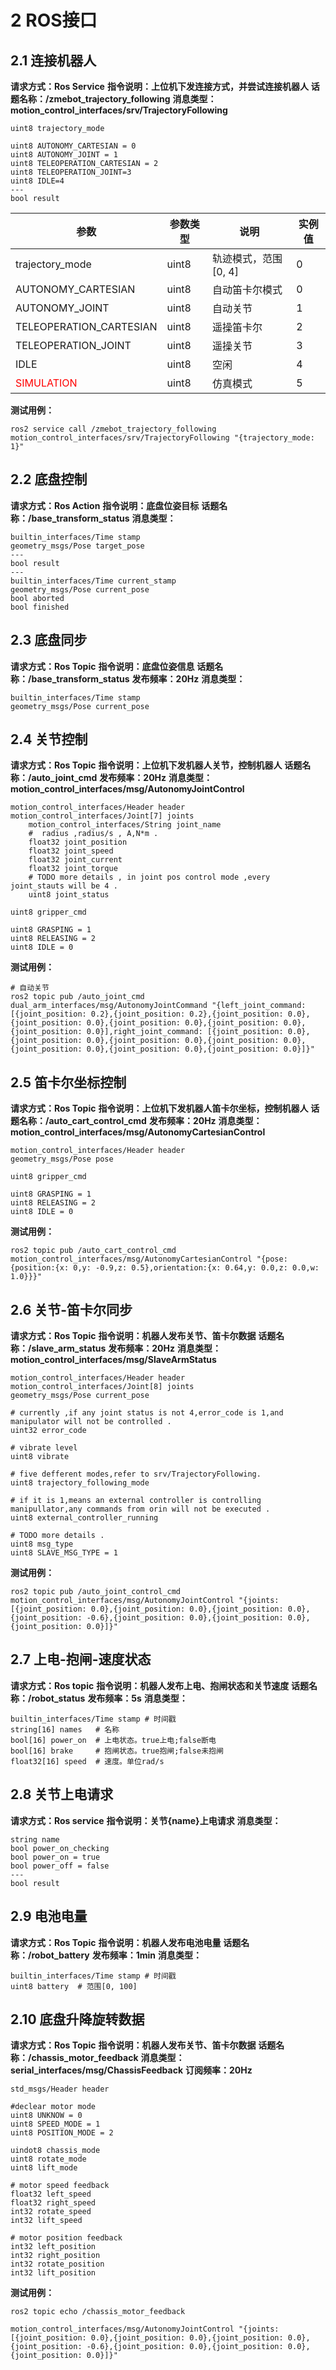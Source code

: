 # 2 ROS接口
## 2.1 连接机器人
**请求方式：Ros Service**
**指令说明：上位机下发连接方式，并尝试连接机器人**
**话题名称：/zmebot_trajectory_following**
**消息类型：motion_control_interfaces/srv/TrajectoryFollowing**
```service
uint8 trajectory_mode

uint8 AUTONOMY_CARTESIAN = 0
uint8 AUTONOMY_JOINT = 1
uint8 TELEOPERATION_CARTESIAN = 2
uint8 TELEOPERATION_JOINT=3
uint8 IDLE=4
---
bool result
```

| 参数                                      | 参数类型  | 说明            | 实例值 |
| --------------------------------------- | ----- | ------------- | --- |
| trajectory_mode                         | uint8 | 轨迹模式，范围[0, 4] | 0   |
| AUTONOMY_CARTESIAN                      | uint8 | 自动笛卡尔模式       | 0   |
| AUTONOMY_JOINT                          | uint8 | 自动关节          | 1   |
| TELEOPERATION_CARTESIAN                 | uint8 | 遥操笛卡尔         | 2   |
| TELEOPERATION_JOINT                     | uint8 | 遥操关节          | 3   |
| IDLE                                    | uint8 | 空闲            | 4   |
| <font color="#ff0000">SIMULATION</font> | uint8 | 仿真模式          | 5   |
**测试用例：**
```shell
ros2 service call /zmebot_trajectory_following motion_control_interfaces/srv/TrajectoryFollowing "{trajectory_mode: 1}"
```
## 2.2 底盘控制
**请求方式：Ros Action**
**指令说明：底盘位姿目标**
**话题名称：/base_transform_status**
**消息类型：**
```action
builtin_interfaces/Time stamp
geometry_msgs/Pose target_pose
---
bool result
---
builtin_interfaces/Time current_stamp
geometry_msgs/Pose current_pose
bool aborted
bool finished
```
## 2.3 底盘同步
**请求方式：Ros Topic**
**指令说明：底盘位姿信息**
**话题名称：/base_transform_status**
**发布频率：20Hz**
**消息类型：**
```topic
builtin_interfaces/Time stamp
geometry_msgs/Pose current_pose
```
## 2.4 关节控制
**请求方式：Ros Topic**
**指令说明：上位机下发机器人关节，控制机器人**
**话题名称：/auto_joint_cmd**
**发布频率：20Hz**
**消息类型：motion_control_interfaces/msg/AutonomyJointControl**
```topic
motion_control_interfaces/Header header
motion_control_interfaces/Joint[7] joints
	motion_control_interfaces/String joint_name
	#  radius ,radius/s , A,N*m .
	float32 joint_position
	float32 joint_speed
	float32 joint_current
	float32 joint_torque
	# TODO more details , in joint pos control mode ,every joint_stauts will be 4 .
	uint8 joint_status

uint8 gripper_cmd

uint8 GRASPING = 1
uint8 RELEASING = 2
uint8 IDLE = 0
```
**测试用例：**
```shell
# 自动关节
ros2 topic pub /auto_joint_cmd dual_arm_interfaces/msg/AutonomyJointCommand "{left_joint_command: [{joint_position: 0.2},{joint_position: 0.2},{joint_position: 0.0},{joint_position: 0.0},{joint_position: 0.0},{joint_position: 0.0},{joint_position: 0.0}],right_joint_command: [{joint_position: 0.0},{joint_position: 0.0},{joint_position: 0.0},{joint_position: 0.0},{joint_position: 0.0},{joint_position: 0.0},{joint_position: 0.0}]}"
```
## 2.5 笛卡尔坐标控制
**请求方式：Ros Topic**
**指令说明：上位机下发机器人笛卡尔坐标，控制机器人**
**话题名称：/auto_cart_control_cmd**
**发布频率：20Hz**
**消息类型：motion_control_interfaces/msg/AutonomyCartesianControl**
```topic
motion_control_interfaces/Header header
geometry_msgs/Pose pose

uint8 gripper_cmd

uint8 GRASPING = 1
uint8 RELEASING = 2
uint8 IDLE = 0
```
**测试用例：**
```shell
ros2 topic pub /auto_cart_control_cmd motion_control_interfaces/msg/AutonomyCartesianControl "{pose: {position:{x: 0,y: -0.9,z: 0.5},orientation:{x: 0.64,y: 0.0,z: 0.0,w: 1.0}}}"
```
## 2.6 关节-笛卡尔同步
**请求方式：Ros Topic**
**指令说明：机器人发布关节、笛卡尔数据**
**话题名称：/slave_arm_status**
**发布频率：20Hz**
**消息类型：motion_control_interfaces/msg/SlaveArmStatus**
```topic
motion_control_interfaces/Header header
motion_control_interfaces/Joint[8] joints
geometry_msgs/Pose current_pose

# currently ,if any joint status is not 4,error_code is 1,and manipulator will not be controlled .
uint32 error_code

# vibrate level
uint8 vibrate

# five defferent modes,refer to srv/TrajectoryFollowing.
uint8 trajectory_following_mode

# if it is 1,means an external controller is controlling manipullator,any commands from orin will not be executed .
uint8 external_controller_running

# TODO more details .
uint8 msg_type
uint8 SLAVE_MSG_TYPE = 1
```
**测试用例：**
```shell
ros2 topic pub /auto_joint_control_cmd motion_control_interfaces/msg/AutonomyJointControl "{joints: [{joint_position: 0.0},{joint_position: 0.0},{joint_position: 0.0},{joint_position: -0.6},{joint_position: 0.0},{joint_position: 0.0},{joint_position: 0.0}]}"
```
## 2.7 上电-抱闸-速度状态
**请求方式：Ros topic**
**指令说明：机器人发布上电、抱闸状态和关节速度**
**话题名称：/robot_status**
**发布频率：5s**
**消息类型：**
```topic
builtin_interfaces/Time stamp # 时间戳
string[16] names   # 名称
bool[16] power_on  # 上电状态。true上电;false断电
bool[16] brake     # 抱闸状态。true抱闸;false未抱闸
float32[16] speed  # 速度。单位rad/s
```
## 2.8 关节上电请求
**请求方式：Ros service**
**指令说明：关节{name}上电请求**
**消息类型：**
```service
string name
bool power_on_checking
bool power_on = true
bool power_off = false
---
bool result
```
## 2.9 电池电量
**请求方式：Ros Topic**
**指令说明：机器人发布电池电量**
**话题名称：/robot_battery**
**发布频率：1min**
**消息类型：**
```service
builtin_interfaces/Time stamp # 时间戳
uint8 battery  # 范围[0, 100]
```

## 2.10 底盘升降旋转数据
**请求方式：Ros Topic**
**指令说明：机器人发布关节、笛卡尔数据**
**话题名称：/chassis_motor_feedback**
**消息类型：serial_interfaces/msg/ChassisFeedback**
**订阅频率：20Hz**
```topic
std_msgs/Header header

#declear motor mode
uint8 UNKNOW = 0
uint8 SPEED_MODE = 1
uint8 POSITION_MODE = 2

uindot8 chassis_mode
uint8 rotate_mode
uint8 lift_mode

# motor speed feedback
float32 left_speed
float32 right_speed
int32 rotate_speed
int32 lift_speed

# motor position feedback
int32 left_position
int32 right_position
int32 rotate_position
int32 lift_position
```
**测试用例：**
```shell
ros2 topic echo /chassis_motor_feedback

motion_control_interfaces/msg/AutonomyJointControl "{joints: [{joint_position: 0.0},{joint_position: 0.0},{joint_position: 0.0},{joint_position: -0.6},{joint_position: 0.0},{joint_position: 0.0},{joint_position: 0.0}]}"
```
